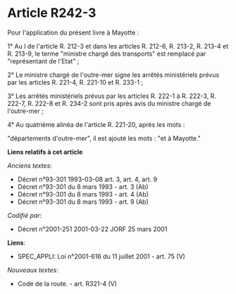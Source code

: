 # Article R242-3

Pour l'application du présent livre à Mayotte :

1° Au I de l'article R. 212-3 et dans les articles R. 212-6, R. 213-2, R. 213-4 et R. 213-9, le terme "ministre chargé des
transports" est remplacé par "représentant de l'Etat" ;

2° Le ministre chargé de l'outre-mer signe les arrêtés ministériels prévus par les articles R. 221-4, R. 221-10 et R. 233-1 ;

3° Les arrêtés ministériels prévus par les articles R. 222-1 à R. 222-3, R. 222-7, R. 222-8 et R. 234-2 sont pris après avis
du ministre chargé de l'outre-mer ;

4° Au quatrième alinéa de l'article R. 221-20, après les mots :

"départements d'outre-mer", il est ajouté les mots : "et à Mayotte."

**Liens relatifs à cet article**

_Anciens textes_:

  - Décret n°93-301 1993-03-08 art. 3, art. 4, art. 9
  - Décret n°93-301 du 8 mars 1993 - art. 3 (Ab)
  - Décret n°93-301 du 8 mars 1993 - art. 4 (Ab)
  - Décret n°93-301 du 8 mars 1993 - art. 9 (Ab)

_Codifié par_:

  - Décret n°2001-251 2001-03-22 JORF 25 mars 2001

**Liens**:

  - SPEC_APPLI: Loi n°2001-616 du 11 juillet 2001 - art. 75 (V)

_Nouveaux textes_:

  - Code de la route. - art. R321-4 (V)
